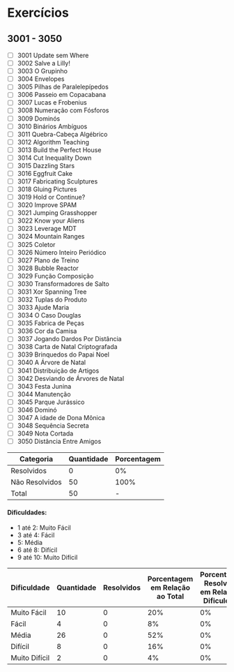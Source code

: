# Exercícios
## 3001 - 3050

- [ ] 3001	Update sem Where
- [ ] 3002	Salve a Lilly!
- [ ] 3003	O Grupinho
- [ ] 3004	Envelopes
- [ ] 3005	Pilhas de Paralelepípedos
- [ ] 3006	Passeio em Copacabana
- [ ] 3007	Lucas e Frobenius
- [ ] 3008	Numeração com Fósforos
- [ ] 3009	Dominós
- [ ] 3010	Binários Ambíguos
- [ ] 3011	Quebra-Cabeça Algébrico
- [ ] 3012	Algorithm Teaching
- [ ] 3013	Build the Perfect House
- [ ] 3014	Cut Inequality Down
- [ ] 3015	Dazzling Stars
- [ ] 3016	Eggfruit Cake
- [ ] 3017	Fabricating Sculptures
- [ ] 3018	Gluing Pictures
- [ ] 3019	Hold or Continue?
- [ ] 3020	Improve SPAM
- [ ] 3021	Jumping Grasshopper
- [ ] 3022	Know your Aliens
- [ ] 3023	Leverage MDT
- [ ] 3024	Mountain Ranges
- [ ] 3025	Coletor
- [ ] 3026	Número Inteiro Periódico
- [ ] 3027	Plano de Treino
- [ ] 3028	Bubble Reactor
- [ ] 3029	Função Composição
- [ ] 3030	Transformadores de Salto
- [ ] 3031	Xor Spanning Tree
- [ ] 3032	Tuplas do Produto
- [ ] 3033	Ajude Maria
- [ ] 3034	O Caso Douglas
- [ ] 3035	Fabrica de Peças
- [ ] 3036	Cor da Camisa
- [ ] 3037	Jogando Dardos Por Distância
- [ ] 3038	Carta de Natal Criptografada
- [ ] 3039	Brinquedos do Papai Noel
- [ ] 3040	A Árvore de Natal
- [ ] 3041	Distribuição de Artigos
- [ ] 3042	Desviando de Árvores de Natal
- [ ] 3043	Festa Junina
- [ ] 3044	Manutenção
- [ ] 3045	Parque Jurássico
- [ ] 3046	Dominó
- [ ] 3047	A idade de Dona Mônica
- [ ] 3048	Sequência Secreta
- [ ] 3049	Nota Cortada
- [ ] 3050	Distância Entre Amigos

| Categoria  | Quantidade | Porcentagem |
| ------------- | ------------- | ------------- |
| Resolvidos | 0 | 0% |
| Não Resolvidos  | 50 | 100% |
| Total  | 50 | - |

#### Dificuldades:
- 1 até 2: Muito Fácil
- 3 até 4: Fácil
- 5: Média
- 6 até 8: Difícil
- 9 até 10: Muito Difícil

| Dificuldade | Quantidade | Resolvidos | Porcentagem em Relação ao Total | Porcentagem Resolvidos em Relação à Dificuldade|
| ------------- | ------------- | ------------- | ------------- | ------------- |
| Muito Fácil | 10 | 0 | 20% | 0% |
| Fácil | 4 | 0 | 8% | 0% |
| Média | 26 | 0 | 52% | 0% |
| Difícil | 8 | 0 | 16% | 0% |
| Muito Difícil | 2 | 0 | 4% | 0% |


